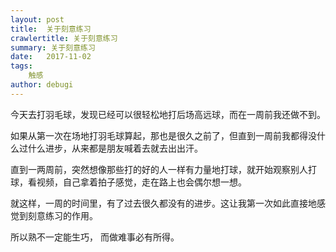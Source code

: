 ```yaml
---
layout: post
title:  关于刻意练习
crawlertitle: 关于刻意练习
summary: 关于刻意练习
date:   2017-11-02
tags:
    触感
author: debugi
---
```


今天去打羽毛球，发现已经可以很轻松地打后场高远球，而在一周前我还做不到。  

如果从第一次在场地打羽毛球算起，那也是很久之前了，但直到一周前我都得没什么过什么进步，从来都是朋友喊着去就去出出汗。    

直到一两周前，突然想像那些打的好的人一样有力量地打球，就开始观察别人打球，看视频，自己拿着拍子感觉，走在路上也会偶尔想一想。    

就这样，一周的时间里，有了过去很久都没有的进步。这让我第一次如此直接地感觉到刻意练习的作用。  

所以熟不一定能生巧， 而做难事必有所得。


